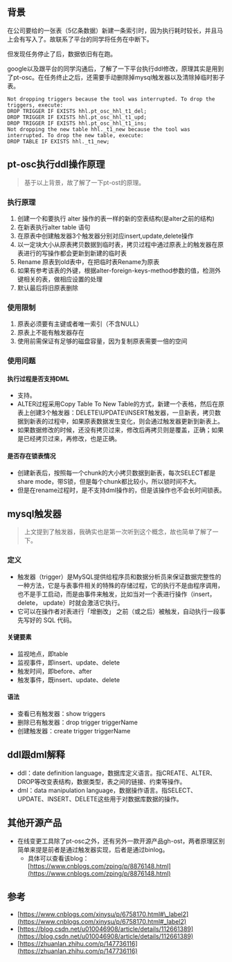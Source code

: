 ## 背景

在公司要给的一张表（5亿条数据）新建一条索引时，因为执行耗时较长，并且马上会有写入了。故联系了平台的同学将任务在中断下。


但发现任务停止了后，数据依旧有在跑。

google以及跟平台的同学沟通后，了解了一下平台执行ddl修改，原理其实是用到了pt-osc。在任务终止之后，还需要手动删除掉mysql触发器以及清除掉临时影子表。


```
Not dropping triggers because the tool was interrupted. To drop the triggers, execute:
DROP TRIGGER IF EXISTS hhl.pt_osc_hhl_t1_del;
DROP TRIGGER IF EXISTS hhl.pt_osc_hhl_t1_upd;
DROP TRIGGER IF EXISTS hhl.pt_osc_hhl_t1_ins;
Not dropping the new table hhl._t1_new because the tool was interrupted. To drop the new table, execute:
DROP TABLE IF EXISTS hhl._t1_new;
```

## pt-osc执行ddl操作原理

> 基于以上背景，故了解了一下pt-ost的原理。

### 执行原理

1.  创建一个和要执行 alter 操作的表一样的新的空表结构(是alter之前的结构)
2.  在新表执行alter table 语句
3.  在原表中创建触发器3个触发器分别对应insert,update,delete操作
4.  以一定块大小从原表拷贝数据到临时表，拷贝过程中通过原表上的触发器在原表进行的写操作都会更新到新建的临时表
5.  Rename 原表到old表中，在把临时表Rename为原表
6.  如果有参考该表的外键，根据alter-foreign-keys-method参数的值，检测外键相关的表，做相应设置的处理
7.  默认最后将旧原表删除
    

### 使用限制

1.  原表必须要有主键或者唯一索引（不含NULL）
2.  原表上不能有触发器存在
3.  使用前需保证有足够的磁盘容量，因为复制原表需要一倍的空间
    

### 使用问题

#### 执行过程是否支持DML

*   支持。
*   ALTER过程采用Copy Table To New Table的方式，新建一个表格，然后在原表上创建3个触发器：DELETE\\UPDATE\\INSERT触发器，一旦新表，拷贝数据到新表的过程中，如果原表数据发生变化，则会通过触发器更新到新表上。  
*   如果数据修改的时候，还没有拷贝过来，修改后再拷贝则是覆盖，正确；如果是已经拷贝过来，再修改，也是正确。
    

#### 是否存在锁表情况

*   创建新表后，按照每一个chunk的大小拷贝数据到新表，每次SELECT都是share mode，带S锁，但是每个chunk都比较小，所以锁时间不大。
*   但是在rename过程时，是不支持dml操作的，但是该操作也不会长时间锁表。
    

## mysql触发器

> 上文提到了触发器，我确实也是第一次听到这个概念，故也简单了解了一下。

### 定义

*   触发器（trigger）是MySQL提供给程序员和数据分析员来保证数据完整性的一种方法，它是与表事件相关的特殊的存储过程，它的执行不是由程序调用，也不是手工启动，而是由事件来触发，比如当对一个表进行操作（insert，delete， update）时就会激活它执行。
*   它可以在操作者对表进行「增删改」 之前（或之后）被触发，自动执行一段事先写好的 SQL 代码。
    

#### 关键要素

*   监视地点，即table
*   监视事件，即insert、update、delete
*   触发时间，即before、after
*   触发事件，既insert、update、delete
    

#### 语法

*   查看已有触发器：show triggers
*   删除已有触发器：drop trigger triggerName
*   创建触发器：create trigger triggerName
    

## ddl跟dml解释

*   ddl：date definition language，数据库定义语言。指CREATE、ALTER、DROP等改变表结构，数据类型，表之间的链接、约束等操作。
*   dml：data manipulation language，数据操作语言。指SELECT、UPDATE、INSERT、DELETE这些用于对数据库数据的操作。
    

## 其他开源产品

*   在线变更工具除了pt-osc之外，还有另外一款开源产品gh-ost，两者原理区别简单来提是前者是通过触发器实现，后者是通过binlog。
    *   具体可以查看该blog：[https://www.cnblogs.com/zping/p/8876148.html](https://www.cnblogs.com/zping/p/8876148.html)
        
    

## 参考

*   [https://www.cnblogs.com/xinysu/p/6758170.html#\_label2](https://www.cnblogs.com/xinysu/p/6758170.html#_label2)
*   [https://blog.csdn.net/u010046908/article/details/112661389](https://blog.csdn.net/u010046908/article/details/112661389)
*   [https://zhuanlan.zhihu.com/p/147736116](https://zhuanlan.zhihu.com/p/147736116)